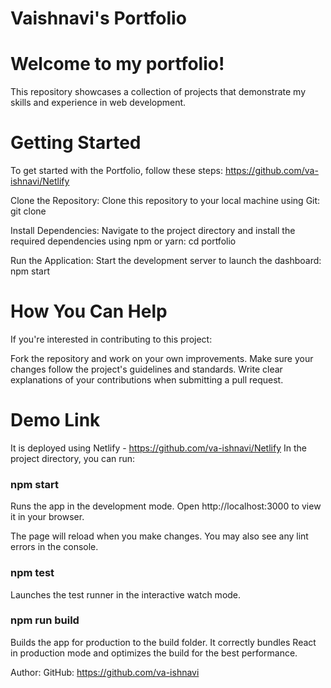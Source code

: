 # Vaishnavi's Portfolio
# Welcome to my portfolio! 
This repository showcases a collection of projects that demonstrate my skills and experience in web development.

# Getting Started
To get started with the Portfolio, follow these steps: https://github.com/va-ishnavi/Netlify

Clone the Repository: Clone this repository to your local machine using Git: git clone 

Install Dependencies: Navigate to the project directory and install the required dependencies using npm or yarn: cd portfolio

Run the Application: Start the development server to launch the dashboard: npm start

# How You Can Help
If you're interested in contributing to this project:

Fork the repository and work on your own improvements. Make sure your changes follow the project's guidelines and standards. Write clear explanations of your contributions when submitting a pull request.

# Demo Link
It is deployed using Netlify - https://github.com/va-ishnavi/Netlify
In the project directory, you can run:

### npm start
Runs the app in the development mode. Open http://localhost:3000 to view it in your browser.

The page will reload when you make changes. You may also see any lint errors in the console.

### npm test
Launches the test runner in the interactive watch mode.

### npm run build
Builds the app for production to the build folder. It correctly bundles React in production mode and optimizes the build for the best performance.

Author:
GitHub: https://github.com/va-ishnavi






